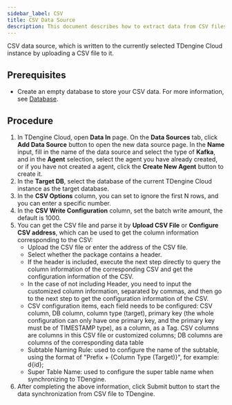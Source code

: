 ```yaml
---
sidebar_label: CSV
title: CSV Data Source
description: This document describes how to extract data from CSV files to the TDengine Cloud instance.
---
```

CSV data source, which is written to the currently selected TDengine Cloud instance by uploading a CSV file to it.

## Prerequisites

- Create an empty database to store your CSV data. For more information, see [Database](../../../programming/model/#create-database).

## Procedure

1. In TDengine Cloud, open **Data In** page. On the **Data Sources** tab, click **Add Data Source** button to open the new data source page. In the **Name** input, fill in the name of the data source and select the type of **Kafka**, and in the **Agent** selection, select the agent you have already created, or if you have not created a agent, click the **Create New Agent** button to create it.
2. In the **Target DB**, select the database of the current TDengine Cloud instance as the target database.
3. In the **CSV Options** column, you can set to ignore the first N rows, and you can enter a specific number.
4. In the **CSV Write Configuration** column, set the batch write amount, the default is 1000.
5. You can get the CSV file and parse it by **Upload CSV File** or **Configure CSV address**, which can be used to get the column information corresponding to the CSV:
      - Upload the CSV file or enter the address of the CSV file.
      - Select whether the package contains a header.
      - If the header is included, execute the next step directly to query the column information of the corresponding CSV and get the configuration information of the CSV.
      - In the case of not including Header, you need to input the customized column information, separated by commas, and then go to the next step to get the configuration information of the CSV.
      - CSV configuration items, each field needs to be configured: CSV column, DB column, column type (target), primary key (the whole configuration can only have one primary key, and the primary key must be of TIMESTAMP type), as a column, as a Tag. CSV columns are columns in this CSV file or customized columns; DB columns are columns of the corresponding data table
      - Subtable Naming Rule: used to configure the name of the subtable, using the format of "Prefix + {Column Type (Target)}", for example: d{id};
      - Super Table Name: used to configure the super table name when synchronizing to TDengine.
6. After completing the above information, click Submit button to start the data synchronization from CSV file to TDengine.
